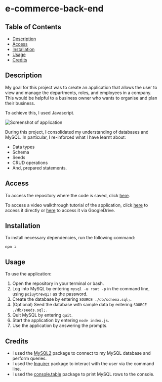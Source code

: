 # e-commerce-back-end

## Table of Contents

* [Description](#description)
* [Access](#access)
* [Installation](#installation)
* [Usage](#usage)
* [Credits](#credits)

## Description

My goal for this project was to create an application that allows the user to view and manage the departments, roles, and employees in a company. This would be helpful to a business owner who wants to organise and plan their business.

To achieve this, I used Javascript.

![Screenshot of application](./assets/images/screenshot-of-application.png)

During this project, I consolidated my understanding of databases and MySQL. In particular, I re-inforced what I have learnt about:
- Data types
- Schema
- Seeds
- CRUD operations
- And, prepared statements.

## Access

To access the repository where the code is saved, click [here](https://github.com/hayleyarodgers/employee-tracker).

To access a video walkthrough tutorial of the application, click [here](./assets/walkthrough/employee-tracker-demo-HRodgers.mp4) to access it directly or [here](https://drive.google.com/file/d/1-nKOjfsTqBETIYKIJrcHNkmeO4j3uwJ8/view?usp=sharing) to access it via GoogleDrive.

## Installation

To install necessary dependencies, run the following command:

```
npm i
```

## Usage

To use the application:
1. Open the repository in your terminal or bash.
2. Log into MySQL by entering ```mysql -u root -p``` in the command line, using ```poiuytrewq1!``` as the password.
3. Create the database by entering ```SOURCE ./db/schema.sql;```.
4. (Optional) Seed the database with sample data by entering ```SOURCE ./db/seeds.sql;```.
5. Quit MySQL by entering ```quit```.
6. Start the application by entering ```node index.js```.
7. Use the application by answering the prompts.

## Credits

- I used the [MySQL2](https://www.npmjs.com/package/mysql2) package to connect to my MySQL database and perform queries.
- I used the [Inquirer](https://www.npmjs.com/package/inquirer/v/8.2.4) package to interact with the user via the command line.
- I used the [console.table](https://www.npmjs.com/package/console.table) package to print MySQL rows to the console.